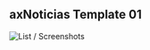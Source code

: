 ## axNoticias Template 01
![List / Screenshots](https://github.com/virla01/axNoticias-Template-1/Diseño/template01.jpg)